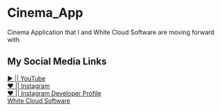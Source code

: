 # Cinema_App
Cinema Application that I and White Cloud Software are moving forward with

## My Social Media Links
<a href="https://www.youtube.com/channel/UCuHw50io9_GDkpQHdkOladg">▶️ || YouTube</a><br/>
<a href="https://www.instagram.com/__._.ertugrul/">❤ || Instagram</a><br/>
<a href="https://www.instagram.com/merakli_coder.dev/">❤ || Instagram Developer Profile</a><br/>
<a href="https://github.com/WhiteCloud-Software">White Cloud Software</a>
